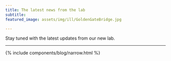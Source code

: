 ```yaml
---
title: The latest news from the lab
subtitle: 
featured_image: assets/img/ill/GoldenGateBridge.jpg

---
```


Stay tuned with the latest updates from our new lab.

---


 {% include components/blog/narrow.html %}  



